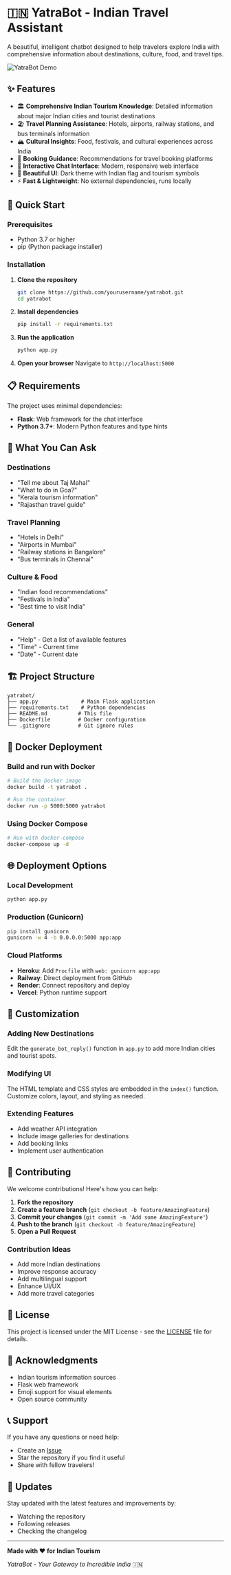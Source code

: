 # 🇮🇳 YatraBot - Indian Travel Assistant

A beautiful, intelligent chatbot designed to help travelers explore India with comprehensive information about destinations, culture, food, and travel tips.

![YatraBot Demo](https://img.shields.io/badge/YatraBot-Indian%20Travel%20Assistant-blue?style=for-the-badge&logo=python)

## ✨ Features

- 🏛️ **Comprehensive Indian Tourism Knowledge**: Detailed information about major Indian cities and tourist destinations
- 🏖️ **Travel Planning Assistance**: Hotels, airports, railway stations, and bus terminals information
- 🏔️ **Cultural Insights**: Food, festivals, and cultural experiences across India
- 🕌 **Booking Guidance**: Recommendations for travel booking platforms
- 💬 **Interactive Chat Interface**: Modern, responsive web interface
- 🎨 **Beautiful UI**: Dark theme with Indian flag and tourism symbols
- ⚡ **Fast & Lightweight**: No external dependencies, runs locally

## 🚀 Quick Start

### Prerequisites

- Python 3.7 or higher
- pip (Python package installer)

### Installation

1. **Clone the repository**
   ```bash
   git clone https://github.com/yourusername/yatrabot.git
   cd yatrabot
   ```

2. **Install dependencies**
   ```bash
   pip install -r requirements.txt
   ```

3. **Run the application**
   ```bash
   python app.py
   ```

4. **Open your browser**
   Navigate to `http://localhost:5000`

## 📋 Requirements

The project uses minimal dependencies:

- **Flask**: Web framework for the chat interface
- **Python 3.7+**: Modern Python features and type hints

## 🎯 What You Can Ask

### Destinations
- "Tell me about Taj Mahal"
- "What to do in Goa?"
- "Kerala tourism information"
- "Rajasthan travel guide"

### Travel Planning
- "Hotels in Delhi"
- "Airports in Mumbai"
- "Railway stations in Bangalore"
- "Bus terminals in Chennai"

### Culture & Food
- "Indian food recommendations"
- "Festivals in India"
- "Best time to visit India"

### General
- "Help" - Get a list of available features
- "Time" - Current time
- "Date" - Current date

## 🏗️ Project Structure

```
yatrabot/
├── app.py              # Main Flask application
├── requirements.txt    # Python dependencies
├── README.md          # This file
├── Dockerfile         # Docker configuration
└── .gitignore         # Git ignore rules
```

## 🐳 Docker Deployment

### Build and run with Docker

```bash
# Build the Docker image
docker build -t yatrabot .

# Run the container
docker run -p 5000:5000 yatrabot
```

### Using Docker Compose

```bash
# Run with docker-compose
docker-compose up -d
```

## 🌐 Deployment Options

### Local Development
```bash
python app.py
```

### Production (Gunicorn)
```bash
pip install gunicorn
gunicorn -w 4 -b 0.0.0.0:5000 app:app
```

### Cloud Platforms
- **Heroku**: Add `Procfile` with `web: gunicorn app:app`
- **Railway**: Direct deployment from GitHub
- **Render**: Connect repository and deploy
- **Vercel**: Python runtime support

## 🎨 Customization

### Adding New Destinations
Edit the `generate_bot_reply()` function in `app.py` to add more Indian cities and tourist spots.

### Modifying UI
The HTML template and CSS styles are embedded in the `index()` function. Customize colors, layout, and styling as needed.

### Extending Features
- Add weather API integration
- Include image galleries for destinations
- Add booking links
- Implement user authentication

## 🤝 Contributing

We welcome contributions! Here's how you can help:

1. **Fork the repository**
2. **Create a feature branch** (`git checkout -b feature/AmazingFeature`)
3. **Commit your changes** (`git commit -m 'Add some AmazingFeature'`)
4. **Push to the branch** (`git checkout -b feature/AmazingFeature`)
5. **Open a Pull Request**

### Contribution Ideas
- Add more Indian destinations
- Improve response accuracy
- Add multilingual support
- Enhance UI/UX
- Add more travel categories

## 📝 License

This project is licensed under the MIT License - see the [LICENSE](LICENSE) file for details.

## 🙏 Acknowledgments

- Indian tourism information sources
- Flask web framework
- Emoji support for visual elements
- Open source community

## 📞 Support

If you have any questions or need help:

- Create an [Issue](https://github.com/yourusername/yatrabot/issues)
- Star the repository if you find it useful
- Share with fellow travelers!

## 🔄 Updates

Stay updated with the latest features and improvements by:
- Watching the repository
- Following releases
- Checking the changelog

---

**Made with ❤️ for Indian Tourism**

*YatraBot - Your Gateway to Incredible India* 🇮🇳


